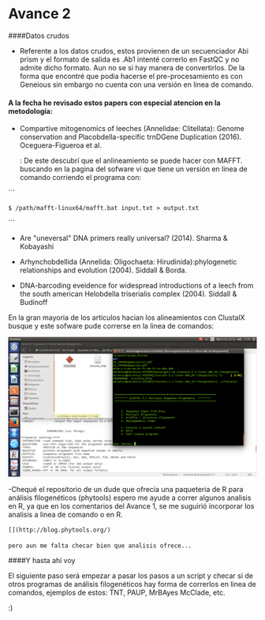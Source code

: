# Avance 2

####Datos crudos 

* Referente a los datos crudos, estos provienen de un secuenciador Abi prism y el formato de salida es .Ab1 intenté correrlo en FastQC y no admite dicho formato. Aun no se si hay manera de convertirlos. De la forma que encontré que podia hacerse el pre-procesamiento  es con Geneious sin embargo no cuenta con una versión en linea de comando.  

#### A la fecha he revisado estos papers con especial atencion en la metodología:


* Compartive mitogenomics of leeches (Annelidae: Clitellata): Genome conservation and Placobdella-specific trnDGene Duplication (2016). Oceguera-Figueroa et al.
	
	: De este descubrí que el anlineamiento se puede hacer con MAFFT. buscando en la pagina del sofware vi que  tiene un versión en linea de comando corriendo el programa con:

´´´

	$ /path/mafft-linux64/mafft.bat input.txt > output.txt	
´´´	
* Are "uneversal" DNA primers really universal? (2014). Sharma & Kobayashi

* Arhynchobdellida (Annelida: Oligochaeta: Hirudinida):phylogenetic relationships and evolution (2004). Siddall & Borda.

* DNA-barcoding eveidence for widespread introductions of a leech from the south american Helobdella triserialis complex (2004). Siddall & Budinoff 

En la gran mayoria de los articulos hacian los alineamientos con ClustalX 
busque y este sofware pude correrse en la  linea de comandos:

![](./clustalX_CommandLine) 


-Chequé el repositorio de un dude que ofrecía una paqueteria de R para análisis filogenéticos (phytools) espero me ayude a correr algunos analisis en R, ya que en los comentarios del Avance 1, se me suguirió incorporar los analisis a linea de comando o en R. 

	[](http://blog.phytools.org/)
	
	pero aun me falta checar bien que analisis ofrece... 

####Y hasta ahí voy

El siguiente paso será empezar a pasar los pasos a un script 
y checar si de otros programas de análisis filogenéticos hay forma de correrlos en linea de comandos, ejemplos de estos: TNT, PAUP, MrBAyes McClade, etc. 

:)

